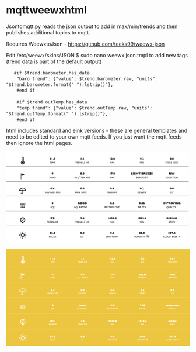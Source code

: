 # mqttweewxhtml

Jsontomqtt.py reads the json output to add in max/min/trends and then publishes additional topics to mqtt.

Requires WeewxtoJson - https://github.com/teeks99/weewx-json

Edit /etc/weewx/skins/JSON $ sudo nano weewx.json.tmpl to add new tags (trend data is part of the default output)

       #if $trend.barometer.has_data
        "baro trend": {"value": $trend.barometer.raw, "units": "$trend.barometer.format(" ").lstrip()"},
        #end if 

        #if $trend.outTemp.has_data
        "temp trend": {"value": $trend.outTemp.raw, "units": "$trend.outTemp.format(" ").lstrip()"},
        #end if 

html includes standard and eink versions - these are general templates and need to be edited to your own mqtt feeds. If you just want the mqtt feeds then ignore the html pages.

![eink](https://github.com/digitalurban/mqttweewxhtml/blob/main/Screenshot%202021-10-15%20at%2011.19.49.png)

![standard](https://github.com/digitalurban/mqttweewxhtml/blob/main/Screenshot%202021-10-15%20at%2011.18.53.png)
